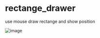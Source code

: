 # rectange_drawer
use mouse draw rectange and show position 

![image](https://user-images.githubusercontent.com/15361689/232658358-d5a8331b-91ce-4b9c-a791-08f5a1614311.png)
